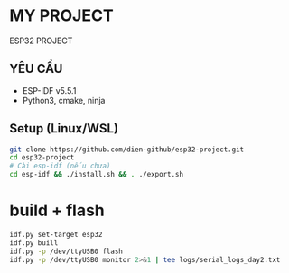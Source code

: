 <!-- TODO: Add CI badge here after workflow created -->

# MY PROJECT
ESP32 PROJECT

## YÊU CẦU
- ESP-IDF v5.5.1
- Python3, cmake, ninja

## Setup (Linux/WSL)
```bash
git clone https://github.com/dien-github/esp32-project.git
cd esp32-project
# Cài esp-idf (nếu chưa)
cd esp-idf && ./install.sh && . ./export.sh
```

# build + flash
```bash
idf.py set-target esp32
idf.py buill
idf.py -p /dev/ttyUSB0 flash
idf.py -p /dev/ttyUSB0 monitor 2>&1 | tee logs/serial_logs_day2.txt
```
